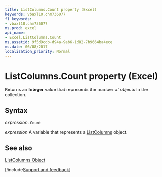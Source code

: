 ```yaml
---
title: ListColumns.Count property (Excel)
keywords: vbaxl10.chm736077
f1_keywords:
- vbaxl10.chm736077
ms.prod: excel
api_name:
- Excel.ListColumns.Count
ms.assetid: 9f5d9cdb-d94a-9ab6-1d82-7b9664ba4ece
ms.date: 06/08/2017
localization_priority: Normal
---
```



# ListColumns.Count property (Excel)

Returns an  **Integer** value that represents the number of objects in the collection.


## Syntax

_expression_. `Count`

_expression_ A variable that represents a [ListColumns](Excel.ListColumns.md) object.


## See also


[ListColumns Object](Excel.ListColumns.md)

[!include[Support and feedback](~/includes/feedback-boilerplate.md)]